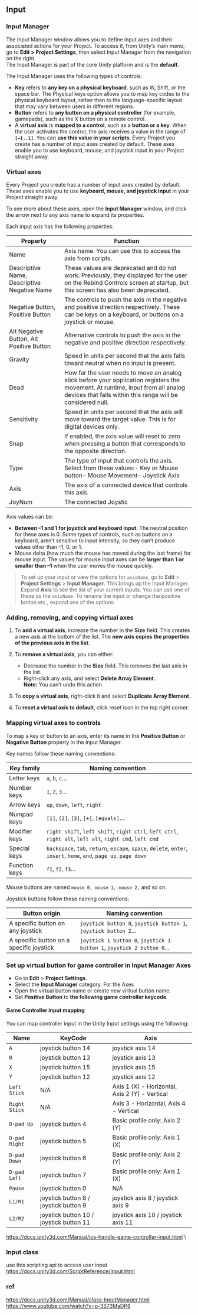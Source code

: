 ## Input

### Input Manager
The Input Manager window allows you to define input axes and their associated actions for your Project. To access it, from Unity’s main menu, go to **Edit > Project Settings**, then select Input Manager from the navigation on the right. \
The Input Manager is part of the core Unity platform and is the **default**.

The Input Manager uses the following types of controls:

- **Key** refers to **any key on a physical keyboard**, such as W, Shift, or the space bar. The Physical keys option allows you to map key codes to the physical keyboard layout, rather than to the language-specific layout that may vary between users in different regions.
- **Button** refers to **any button on a physical controller** (for example, gamepads), such as the X button on a remote control.
- A **virtual axis** is **mapped to a control**, such as a **button or a key**. When the user activates the control, the axis receives a value in the range of **`[–1..1]`**. You can **use this value in your scripts**. Every Project you create has a number of input axes created by default. These axes enable you to use keyboard, mouse, and joystick input in your Project straight away.


### Virtual axes
Every Project you create has a number of input axes created by default. These axes enable you to use **keyboard, mouse, and joystick input** in your Project straight away.

To see more about these axes, open the **Input Manager** window, and click the arrow next to any axis name to expand its properties.

Each input axis has the following properties:

| Property | Function |
| --- | --- |
| Name | Axis name. You can use this to access the axis from scripts. |
| Descriptive Name, Descriptive Negative Name | These values are deprecated and do not work. Previously, they displayed for the user on the Rebind Controls screen at startup, but this screen has also been deprecated. |
| Negative Button, Positive Button | The controls to push the axis in the negative and positive direction respectively. These can be keys on a keyboard, or buttons on a joystick or mouse. |
| Alt Negative Button, Alt Positive Button | Alternative controls to push the axis in the negative and positive direction respectively. |
| Gravity | Speed in units per second that the axis falls toward neutral when no input is present. |
| Dead | How far the user needs to move an analog stick before your application registers the movement. At runtime, input from all analog devices that falls within this range will be considered null. |
| Sensitivity | Speed in units per second that the axis will move toward the target value. This is for digital devices only. |
| Snap | If enabled, the axis value will reset to zero when pressing a button that corresponds to the opposite direction. |
| Type | The type of input that controls the axis. Select from these values:- Key or Mouse button- Mouse Movement- Joystick Axis |
| Axis | The axis of a connected device that controls this axis. |
| JoyNum | The connected Joystic |

Axis values can be:

-   **Between –1 and 1 for joystick and keyboard input**. The neutral position for these axes is 0. Some types of controls, such as buttons on a keyboard, aren’t sensitive to input intensity, so they can’t produce values other than –1, 0, or 1.
-   Mouse delta (how much the mouse has moved during the last frame) for mouse input. The values for mouse input axes can be **larger than 1 or smaller than –1** when the user moves the mouse quickly.


> To set up your input or view the options for `axisName`, go to **Edit** > **Project Settings** > **Input Manager**. This brings up the Input Manager. Expand **Axis** to see the list of your current inputs. You can use one of these as the `axisName`. To rename the input or change the positive button etc., expand one of the options


### Adding, removing, and copying virtual axes

1. To **add a virtual axis**, increase the number in the **Size** field. This creates a new axis at the bottom of the list. The **new axis copies the properties of the previous axis in the list**.

2. To **remove a virtual axis**, you can either:

   -   Decrease the number in the **Size** field. This removes the last axis in the list.
   -   Right-click any axis, and select **Delete Array Element**.  
    **Note:** You can’t undo this action.

3. To **copy a virtual axis**, right-click it and select **Duplicate Array Element**.
4. To **reset a virtual axis to default**, click reset icon in the top right corner.

### Mapping virtual axes to controls

To map a key or button to an axis, enter its name in the **Positive Button** or **Negative Button** property in the Input Manager.

Key names follow these naming conventions:

 
| **Key family** | **Naming convention** |
| --- | --- |
| Letter keys | `a`, `b`, `c`… |
| Number keys | `1`, `2`, `3`… |
| Arrow keys | `up`, `down`, `left`, `right` |
| Numpad keys | `[1]`, `[2]`, `[3]`, `[+]`, `[equals]`… |
| Modifier keys | `right shift`, `left shift`, `right ctrl`, `left ctrl`, `right alt`, `left alt`, `right cmd`, `left cmd` |
| Special keys | `backspace`, `tab`, `return`, `escape`, `space`, `delete`, `enter`, `insert`, `home`, `end`, `page up`, `page down` |
| Function keys | `f1`, `f2`, `f3`… |

Mouse buttons are named `mouse 0, mouse 1, mouse 2,` and so on.

Joystick buttons follow these naming conventions:

 
| **Button origin** | **Naming convention** |
| --- | --- |
| A specific button on any joystick | `joystick button 0`, `joystick button 1`, `joystick button 2`… |
| A specific button on a specific joystick | `joystick 1 button 0`, `joystick 1 button 1`, `joystick 2 button 0`… |

### Set up virtual button for game controller in Input Manager Axes
-   Go to **Edit** > **Project Settings**.
-   Select the **Input Manager** category. For the Axes
-   Open the virtual button name or create new virtual button name.
-   Set **Positive Button** to **the following game controller keycode**.


#### Game Controller input mapping

You can map controller input in the Unity Input settings using the following:

  
| **Name** | **KeyCode** | **Axis** |
| --- | --- | --- |
| `A` | joystick button 14 | joystick axis 14 |
| `B` | joystick button 13 | joystick axis 13 |
| `X` | joystick button 15 | joystick axis 15 |
| `Y` | joystick button 12 | joystick axis 12 |
| `Left Stick` | N/A | Axis 1 (X) - Horizontal, Axis 2 (Y) - Vertical |
| `Right Stick` | N/A | Axis 3 - Horizontal, Axis 4 - Vertical |
| `D-pad Up` | joystick button 4 | Basic profile only: Axis 2 (Y) |
| `D-pad Right` | joystick button 5 | Basic profile only: Axis 1 (X) |
| `D-pad Down` | joystick button 6 | Basic profile only: Axis 2 (Y) |
| `D-pad Left` | joystick button 7 | Basic profile only: Axis 1 (X) |
| `Pause` | joystick button 0 | N/A |
| `L1/R1` | joystick button 8 / joystick button 9 | joystick axis 8 / joystick axis 9 |
| `L2/R2` | joystick button 10 / joystick button 11 | joystick axis 10 / joystick axis 11 |


https://docs.unity3d.com/Manual/ios-handle-game-controller-input.html \




### Input class 
use this scripting api to access user input \
https://docs.unity3d.com/ScriptReference/Input.html

### ref 
https://docs.unity3d.com/Manual/class-InputManager.html \
https://www.youtube.com/watch?v=p-3S73MaDP8


